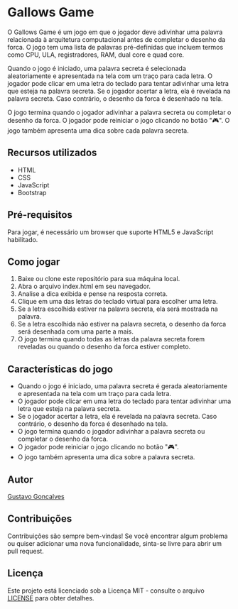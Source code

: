 <h1>Gallows Game</h1>

<p>O Gallows Game é um jogo em que o jogador deve adivinhar uma palavra relacionada à arquitetura computacional antes de completar o desenho da forca. O jogo tem uma lista de palavras pré-definidas que incluem termos como CPU, ULA, registradores, RAM, dual core e quad core.</p>

<p>Quando o jogo é iniciado, uma palavra secreta é selecionada aleatoriamente e apresentada na tela com um traço para cada letra. O jogador pode clicar em uma letra do teclado para tentar adivinhar uma letra que esteja na palavra secreta. Se o jogador acertar a letra, ela é revelada na palavra secreta. Caso contrário, o desenho da forca é desenhado na tela.</p>
    
<p>O jogo termina quando o jogador adivinhar a palavra secreta ou completar o desenho da forca. O jogador pode reiniciar o jogo clicando no botão "🎮". O jogo também apresenta uma dica sobre cada palavra secreta.</p>

<h2>Recursos utilizados</h2>
<ul>
  <li>HTML</li>
  <li>CSS</li>
  <li>JavaScript</li>
  <li>Bootstrap</li>
</ul>

<h2>Pré-requisitos</h2>
<p>Para jogar, é necessário um browser que suporte HTML5 e JavaScript habilitado.</p>

<h2>Como jogar</h2>
<ol>
  <li>Baixe ou clone este repositório para sua máquina local.</li>
  <li>Abra o arquivo index.html em seu navegador.</li>
  <li>Analise a dica exibida e pense na resposta correta.</li>
  <li>Clique em uma das letras do teclado virtual para escolher uma letra.</li>
  <li>Se a letra escolhida estiver na palavra secreta, ela será mostrada na palavra.</li>
  <li>Se a letra escolhida não estiver na palavra secreta, o desenho da forca será desenhada com uma parte a mais.</li>
  <li>O jogo termina quando todas as letras da palavra secreta forem reveladas ou quando o desenho da forca estiver completo.</li>
</ol>

<h2>Características do jogo</h2>
<ul>
  <li>Quando o jogo é iniciado, uma palavra secreta é gerada aleatoriamente e apresentada na tela com um traço para cada letra.</li>
  <li>O jogador pode clicar em uma letra do teclado para tentar adivinhar uma letra que esteja na palavra secreta.</li>
  <li>Se o jogador acertar a letra, ela é revelada na palavra secreta. Caso contrário, o desenho da forca é desenhado na tela.</li>
  <li>O jogo termina quando o jogador adivinhar a palavra secreta ou completar o desenho da forca.</li>
  <li>O jogador pode reiniciar o jogo clicando no botão "🎮".</li>
  <li>O jogo também apresenta uma dica sobre a palavra secreta.</li>
</ul>

<h2>Autor</h2>
<a href="https://github.com/gogoncalves"><p>Gustavo Goncalves</p></a>

<h2>Contribuições</h2>
<p>Contribuições são sempre bem-vindas! Se você encontrar algum problema ou quiser adicionar uma nova funcionalidade, sinta-se livre para abrir um pull request.</p>

<h2>Licença</h2>
<p>Este projeto está licenciado sob a Licença MIT - consulte o arquivo <a href="https://github.com/gogoncalves/crossword-puzzle-game/blob/main/LICENSE.md">LICENSE</a> para obter detalhes.</p>
